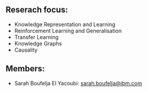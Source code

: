 ## Reserach focus:

- Knowledge Representation and Learning 
- Reinforcement Learning and Generalisation
- Transfer Learning 
- Knowledge Graphs 
- Causality 


## Members:

- Sarah Boufelja El Yacoubi: sarah.boufelja@ibm.com

